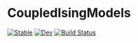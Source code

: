 # CoupledIsingModels

[![Stable](https://img.shields.io/badge/docs-stable-blue.svg)](https://gabo-di.github.io/CoupledIsingModels.jl/stable/)
[![Dev](https://img.shields.io/badge/docs-dev-blue.svg)](https://gabo-di.github.io/CoupledIsingModels.jl/dev/)
[![Build Status](https://github.com/gabo-di/CoupledIsingModels.jl/actions/workflows/CI.yml/badge.svg?branch=main)](https://github.com/gabo-di/CoupledIsingModels.jl/actions/workflows/CI.yml?query=branch%3Amain)
